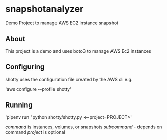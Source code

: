# snapshotanalyzer
Demo Project to manage AWS EC2 instance snapshot

##  About

This project is a demo and uses boto3 to manage AWS Ec2 instances

## Configuring

shotty uses the configuration file created by the AWS cli e.g.

'aws configure --profile shotty'

## Running

'pipenv run "python shotty/shotty.py <command> <subcommand> <--project=PROJECT>'

*command* is instances, volumes, or snapshots
*subcommand* - depends on command
*project* is optional

